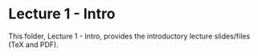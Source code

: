 # Lecture 1 - Intro

This folder, Lecture 1 - Intro, provides the introductory lecture slides/files (TeX and PDF).
